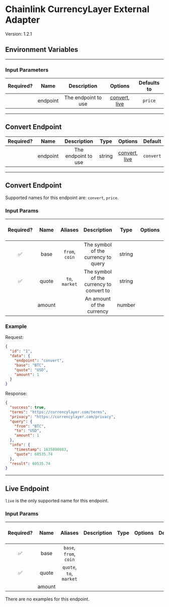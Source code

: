 # Chainlink CurrencyLayer External Adapter

Version: 1.2.1

## Environment Variables

---

### Input Parameters

| Required? |   Name   |     Description     |                       Options                        | Defaults to |
| :-------: | :------: | :-----------------: | :--------------------------------------------------: | :---------: |
|           | endpoint | The endpoint to use | [convert](#Convert-Endpoint), [live](#Live-Endpoint) |   `price`   |

---

## Convert Endpoint

| Required? |   Name   |     Description     |  Type  |                       Options                        |  Default  |
| :-------: | :------: | :-----------------: | :----: | :--------------------------------------------------: | :-------: |
|           | endpoint | The endpoint to use | string | [convert](#convert-endpoint), [live](#live-endpoint) | `convert` |

---

## Convert Endpoint

Supported names for this endpoint are: `convert`, `price`.

### Input Params

| Required? |  Name  |    Aliases     |               Description                |  Type  | Options | Default | Depends On | Not Valid With |
| :-------: | :----: | :------------: | :--------------------------------------: | :----: | :-----: | :-----: | :--------: | :------------: |
|    ✅     |  base  | `from`, `coin` |   The symbol of the currency to query    | string |         |         |            |                |
|    ✅     | quote  | `to`, `market` | The symbol of the currency to convert to | string |         |         |            |                |
|           | amount |                |        An amount of the currency         | number |         |   `1`   |            |                |

### Example

Request:

```json
{
  "id": "1",
  "data": {
    "endpoint": "convert",
    "base": "BTC",
    "quote": "USD",
    "amount": 1
  }
}
```

Response:

```json
{
  "success": true,
  "terms": "https://currencylayer.com/terms",
  "privacy": "https://currencylayer.com/privacy",
  "query": {
    "from": "BTC",
    "to": "USD",
    "amount": 1
  },
  "info": {
    "timestamp": 1635800883,
    "quote": 60535.74
  },
  "result": 60535.74
}
```

---

## Live Endpoint

`live` is the only supported name for this endpoint.

### Input Params

| Required? |  Name  |         Aliases         | Description | Type | Options | Default | Depends On | Not Valid With |
| :-------: | :----: | :---------------------: | :---------: | :--: | :-----: | :-----: | :--------: | :------------: |
|    ✅     |  base  | `base`, `from`, `coin`  |             |      |         |         |            |                |
|    ✅     | quote  | `quote`, `to`, `market` |             |      |         |         |            |                |
|           | amount |                         |             |      |         |         |            |                |

There are no examples for this endpoint.
